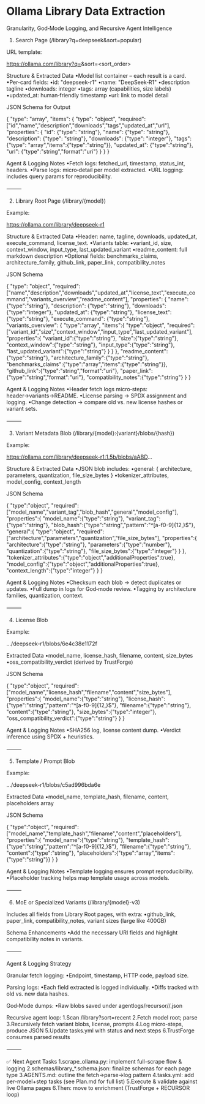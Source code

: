 # Ollama Library Data Extraction

Granularity, God‑Mode Logging, and Recursive Agent Intelligence

 1. Search Page (/library?q=deepseek&sort=popular)

URL template:

https://ollama.com/library?q=<query>&sort=<sort_order>

Structure & Extracted Data
•Model list container – each result is a card.
•Per-card fields:
•id: "deepseek-r1"
•name: "DeepSeek‑R1"
•description tagline
•downloads: integer
•tags: array (capabilities, size labels)
•updated_at: human‑friendly timestamp
•url: link to model detail

JSON Schema for Output

{
  "type": "array",
  "items": {
    "type": "object",
    "required": ["id","name","description","downloads","tags","updated_at","url"],
    "properties": {
      "id": {"type": "string"},
      "name": {"type": "string"},
      "description": {"type": "string"},
      "downloads": {"type": "integer"},
      "tags": {"type": "array","items":{"type":"string"}},
      "updated_at": {"type":"string"},
      "url": {"type":"string","format":"uri"}
    }
  }
}

Agent & Logging Notes
•Fetch logs: fetched_url, timestamp, status_int, headers.
•Parse logs: micro‑detail per model extracted.
•URL logging: includes query params for reproducibility.

⸻

 2. Library Root Page (/library/{model})

Example:

https://ollama.com/library/deepseek-r1

Structure & Extracted Data
•Header: name, tagline, downloads, updated_at, execute_command, license_text.
•Variants table:
•variant_id, size, context_window, input_type, last_updated_variant
•readme_content: full markdown description
•Optional fields: benchmarks_claims, architecture_family, github_link, paper_link, compatibility_notes

JSON Schema

{
  "type": "object",
  "required": ["name","description","downloads","updated_at","license_text","execute_command","variants_overview","readme_content"],
  "properties": {
    "name": {"type":"string"},
    "description": {"type":"string"},
    "downloads": {"type":"integer"},
    "updated_at": {"type":"string"},
    "license_text": {"type":"string"},
    "execute_command": {"type":"string"},
    "variants_overview": {
      "type":"array",
      "items":{
        "type":"object",
        "required":["variant_id","size","context_window","input_type","last_updated_variant"],
        "properties":{
          "variant_id":{"type":"string"},
          "size":{"type":"string"},
          "context_window":{"type":"string"},
          "input_type":{"type":"string"},
          "last_updated_variant":{"type":"string"}
        }
      }
    },
    "readme_content":{"type":"string"},
    "architecture_family":{"type":"string"},
    "benchmarks_claims":{"type":"array","items":{"type":"string"}},
    "github_link":{"type":"string","format":"uri"},
    "paper_link":{"type":"string","format":"uri"},
    "compatibility_notes":{"type":"string"}
  }
}

Agent & Logging Notes
•Header fetch logs micro‑steps: header→variants→README.
•License parsing → SPDX assignment and logging.
•Change detection → compare old vs. new license hashes or variant sets.

⸻

 3. Variant Metadata Blob (/library/{model}:{variant}/blobs/{hash})

Example:

https://ollama.com/library/deepseek-r1:1.5b/blobs/aABD...

Structure & Extracted Data
•JSON blob includes:
•general: { architecture, parameters, quantization, file_size_bytes }
•tokenizer_attributes, model_config, context_length

JSON Schema

{
  "type":"object",
  "required":["model_name","variant_tag","blob_hash","general","model_config"],
  "properties":{
    "model_name":{"type":"string"},
    "variant_tag":{"type":"string"},
    "blob_hash":{"type":"string","pattern":"^[a-f0-9]{12,}$"},
    "general":{
      "type":"object",
      "required":["architecture","parameters","quantization","file_size_bytes"],
      "properties":{
        "architecture":{"type":"string"},
        "parameters":{"type":"number"},
        "quantization":{"type":"string"},
        "file_size_bytes":{"type":"integer"}
      }
    },
    "tokenizer_attributes":{"type":"object","additionalProperties":true},
    "model_config":{"type":"object","additionalProperties":true},
    "context_length":{"type":"integer"}
  }
}

Agent & Logging Notes
•Checksum each blob → detect duplicates or updates.
•Full dump in logs for God‑mode review.
•Tagging by architecture families, quantization, context.

⸻

 4. License Blob

Example:

.../deepseek-r1/blobs/6e4c38e1172f

Extracted Data
•model_name, license_hash, filename, content, size_bytes
•oss_compatibility_verdict (derived by TrustForge)

JSON Schema

{
  "type":"object",
  "required":["model_name","license_hash","filename","content","size_bytes"],
  "properties":{
    "model_name":{"type":"string"},
    "license_hash":{"type":"string","pattern":"^[a-f0-9]{12,}$"},
    "filename":{"type":"string"},
    "content":{"type":"string"},
    "size_bytes":{"type":"integer"},
    "oss_compatibility_verdict":{"type":"string"}
  }
}

Agent & Logging Notes
•SHA256 log, license content dump.
•Verdict inference using SPDX + heuristics.

⸻

 5. Template / Prompt Blob

Example:

.../deepseek-r1/blobs/c5ad996bda6e

Extracted Data
•model_name, template_hash, filename, content, placeholders array

JSON Schema

{
  "type":"object",
  "required":["model_name","template_hash","filename","content","placeholders"],
  "properties":{
    "model_name":{"type":"string"},
    "template_hash":{"type":"string","pattern":"^[a-f0-9]{12,}$"},
    "filename":{"type":"string"},
    "content":{"type":"string"},
    "placeholders":{"type":"array","items":{"type":"string"}}
  }
}

Agent & Logging Notes
•Template logging ensures prompt reproducibility.
•Placeholder tracking helps map template usage across models.

⸻

 6. MoE or Specialized Variants (/library/{model}-v3)

Includes all fields from Library Root pages, with extra:
•github_link, paper_link, compatibility_notes, variant sizes (large like 400GB)

Schema Enhancements
•Add the necessary URI fields and highlight compatibility notes in variants.

⸻

 Agent & Logging Strategy

Granular fetch logging:
•Endpoint, timestamp, HTTP code, payload size.

Parsing logs:
•Each field extracted is logged individually.
•Diffs tracked with old vs. new data hashes.

God‑Mode dumps:
•Raw blobs saved under agentlogs/recursor/<model>/<step>.json

Recursive agent loop:
1.Scan /library?sort=recent
2.Fetch model root; parse
3.Recursively fetch variant blobs, license, prompts
4.Log micro-steps, produce JSON
5.Update tasks.yml with status and next steps
6.TrustForge consumes parsed results

⸻

✅ Next Agent Tasks
1.scrape_ollama.py: implement full-scrape flow & logging
2.schemas/library_*.schema.json: finalize schemas for each page type
3.AGENTS.md: outline the fetch→parse→log pattern
4.tasks.yml: add per-model+step tasks (see Plan.md for full list)
5.Execute & validate against live Ollama pages
6.Then: move to enrichment (TrustForge + RECURSOR loop)
